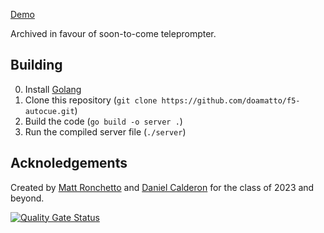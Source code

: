 [Demo](https://f5-prompter.maatt.fr)

Archived in favour of soon-to-come teleprompter.

## Building
0. Install [Golang](https://golang.org/dl)
1. Clone this repository (`git clone https://github.com/doamatto/f5-autocue.git`)
2. Build the code (`go build -o server .`)
3. Run the compiled server file (`./server`)

## Acknoledgements
Created by [Matt Ronchetto](https://maatt.fr) and [Daniel Calderon](https://daniel.cafe) for the class of 2023 and beyond.

[![Quality Gate Status](https://sonarcloud.io/api/project_badges/measure?project=f5-autocue&metric=alert_status)](https://sonarcloud.io/summary/new_code?id=f5-autocue)
